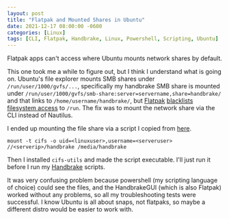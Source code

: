 ```yaml
---
layout: post
title: "Flatpak and Mounted Shares in Ubuntu"
date: 2021-12-17 08:00:00 -0600
categories: [Linux]
tags: [CLI, Flatpak, Handbrake, Linux, Powershell, Scripting, Ubuntu]
---
```


Flatpak apps can't access where Ubuntu mounts network shares by default.

This one took me a while to figure out, but I think I understand what is going on. Ubuntu's file explorer mounts SMB shares under `/run/user/1000/gvfs/...`, specifically my handbrake SMB share is mounted under `/run/user/1000/gvfs/smb-share:server=servername,share=handbrake/` and that links to `/home/username/handbrake/`, but [Flatpak](https://docs.flatpak.org/en/latest/index.html) [blacklists filesystem access](https://docs.flatpak.org/en/latest/sandbox-permissions.html?highlight=blacklist#filesystem-access) to `/run`. The fix was to mount the network share via the CLI instead of Nautilus.

I ended up mounting the file share via a script I copied from [here](https://askubuntu.com/a/1050499).

`mount -t cifs -o uid=<linuxuser>,username=<serveruser> //<serverip>/handbrake /media/handbrake`

Then I installed `cifs-utils` and made the script executable. I'll just run it before I run my [Handbrake](https://handbrake.fr/downloads2.php) scripts.

It was very confusing problem because powershell (my scripting language of choice) could see the files, and the HandbrakeGUI (which is also Flatpak) worked without any problems, so all my troubleshooting tests were successful. I know Ubuntu is all about snaps, not flatpaks, so maybe a different distro would be easier to work with.
